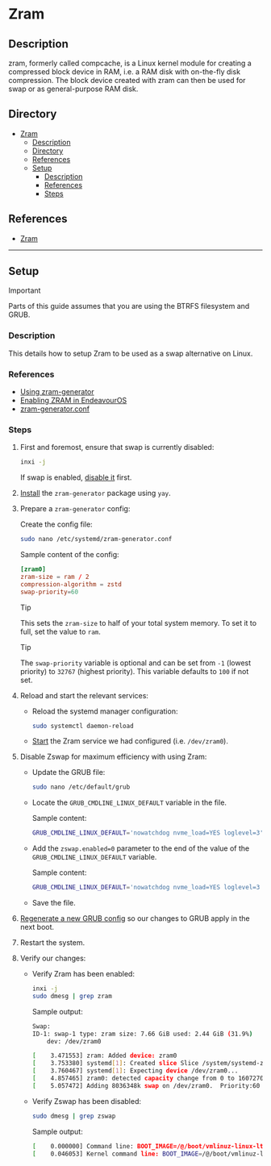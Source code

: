 # Zram

## Description

zram, formerly called compcache, is a Linux kernel module for creating a compressed block device in RAM, i.e. a RAM disk with on-the-fly disk compression. The block device created with zram can then be used for swap or as general-purpose RAM disk.

## Directory

- [Zram](#zram)
  - [Description](#description)
  - [Directory](#directory)
  - [References](#references)
  - [Setup](#setup)
    - [Description](#description-1)
    - [References](#references-1)
    - [Steps](#steps)

## References

- [Zram](https://wiki.archlinux.org/title/Zram)

---

## Setup

> [!IMPORTANT]  
> Parts of this guide assumes that you are using the BTRFS filesystem and GRUB.

### Description

This details how to setup Zram to be used as a swap alternative on Linux.

### References

- [Using zram-generator](https://wiki.archlinux.org/title/Zram#Using_zram-generator)
- [Enabling ZRAM in EndeavourOS](https://forum.endeavouros.com/t/enabling-zram-in-endeavouros/37746)
- [zram-generator.conf](https://github.com/systemd/zram-generator/blob/main/man/zram-generator.conf.md)

### Steps

1. First and foremost, ensure that swap is currently disabled:

    ```sh
    inxi -j
    ```

   If swap is enabled, [disable it](btrfs.md#disable-swap) first.

2. [Install](yay.md#install) the `zram-generator` package using `yay`.

3. Prepare a `zram-generator` config:

    Create the config file:

    ```sh
    sudo nano /etc/systemd/zram-generator.conf
    ```

    Sample content of the config:

    ```conf
    [zram0]
    zram-size = ram / 2
    compression-algorithm = zstd
    swap-priority=60
    ```

    > [!TIP]  
    > This sets the `zram-size` to half of your total system memory. To set it to full, set the value to `ram`.

    > [!TIP]  
    > The `swap-priority` variable is optional and can be set from `-1` (lowest priority) to `32767` (highest priority). This variable defaults to `100` if not set.

4. Reload and start the relevant services:

   - Reload the systemd manager configuration:

        ```sh
        sudo systemctl daemon-reload
        ```

   - [Start](autostart.md#start-and-enable-service) the Zram service we had configured (i.e. `/dev/zram0`).

5. Disable Zswap for maximum efficiency with using Zram:

   - Update the GRUB file:

        ```sh
        sudo nano /etc/default/grub
        ```

   - Locate the `GRUB_CMDLINE_LINUX_DEFAULT` variable in the file.

        Sample content:

        ```sh
        GRUB_CMDLINE_LINUX_DEFAULT='nowatchdog nvme_load=YES loglevel=3'
        ```

   - Add the `zswap.enabled=0` parameter to the end of the value of the `GRUB_CMDLINE_LINUX_DEFAULT` variable.

        Sample content:

        ```sh
        GRUB_CMDLINE_LINUX_DEFAULT='nowatchdog nvme_load=YES loglevel=3 zswap.enabled=0'
        ```

   - Save the file.

6. [Regenerate a new GRUB config](grub.md#generate-grub-config) so our changes to GRUB apply in the next boot.

7. Restart the system.

8. Verify our changes:

   - Verify Zram has been enabled:

        ```sh
        inxi -j
        sudo dmesg | grep zram
        ```

        Sample output:

        ```sh
        Swap:
        ID-1: swap-1 type: zram size: 7.66 GiB used: 2.44 GiB (31.9%)
            dev: /dev/zram0
        ```

        ```sh
        [    3.471553] zram: Added device: zram0
        [    3.753380] systemd[1]: Created slice Slice /system/systemd-zram-setup.
        [    3.760467] systemd[1]: Expecting device /dev/zram0...
        [    4.857465] zram0: detected capacity change from 0 to 16072704
        [    5.057472] Adding 8036348k swap on /dev/zram0.  Priority:60 extents:1 across:8036348k SSDsc
        ```

   - Verify Zswap has been disabled:

        ```sh
        sudo dmesg | grep zswap
        ```

        Sample output:

        ```sh
        [    0.000000] Command line: BOOT_IMAGE=/@/boot/vmlinuz-linux-lts root=UUID=bzxd1bo8-9nnb-ddet-qykk-qjdgr9yytybg rw rootflags=subvol=@ nowatchdog nvme_load=YES loglevel=3 zswap.enabled=0
        [    0.046053] Kernel command line: BOOT_IMAGE=/@/boot/vmlinuz-linux-lts root=UUID=bzxd1bo8-9nnb-ddet-qykk-qjdgr9yytybg rw rootflags=subvol=@ nowatchdog nvme_load=YES loglevel=3 zswap.enabled=0
        ```
